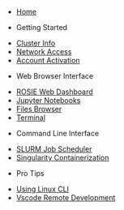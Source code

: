 * [Home](/)

- Getting Started

* [Cluster Info](about.md)
* [Network Access](access.md)
* [Account Activation](activate.md)

- Web Browser Interface

* [ROSIE Web Dashboard](web/dashboard.md)
* [Jupyter Notebooks](web/ipynb.md)
* [Files Browser](web/files.md)
* [Terminal](web/terminal.md)

- Command Line Interface

* [SLURM Job Scheduler](cli/SLURM.md)
* [Singularity Containerization](cli/Singularity.md)

- Pro Tips

* [Using Linux CLI](tips/linux.md)
* [Vscode Remote Development](tips/vscode.md)